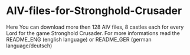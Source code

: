 # AIV-files-for-Stronghold-Crusader

Here You can download more then 128 AIV files, 8 castles each for every Lord for the game Stronghold Crusader.
For more informations read the README_ENG (english language) or README_GER (german language/deutsch)
